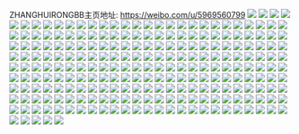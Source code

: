 ZHANGHUIRONGBB主页地址: https://weibo.com/u/5969560799 
![](https://wx4.sinaimg.cn/mw2000/006vZFsHly1h95v6n3orij30u013vwi0.jpg) 
![](https://wx4.sinaimg.cn/mw2000/006vZFsHly1h95v7lptvdj30u0142n57.jpg) 
![](https://wx4.sinaimg.cn/mw2000/006vZFsHly1h95v7ki4jvj30u013zn02.jpg) 
![](https://wx4.sinaimg.cn/mw2000/006vZFsHly1h92a78d9afj30tu0tuwh3.jpg) 
![](https://wx4.sinaimg.cn/mw2000/006vZFsHly1h92a79h00qj30tu0tu0vq.jpg) 
![](https://wx4.sinaimg.cn/mw2000/006vZFsHly1h92a78ocwlj30tu0tutb7.jpg) 
![](https://wx4.sinaimg.cn/mw2000/006vZFsHly1h92a7a8xnaj30u0140grx.jpg) 
![](https://wx4.sinaimg.cn/mw2000/006vZFsHly1h92a79wijtj30u0140ti7.jpg) 
![](https://wx4.sinaimg.cn/mw2000/006vZFsHly1h92a7akh88j30tu13b44z.jpg) 
![](https://wx4.sinaimg.cn/mw2000/006vZFsHly1h92a7939puj30u013yk4s.jpg) 
![](https://wx4.sinaimg.cn/mw2000/006vZFsHly1h92a7832c5j30u00u041k.jpg) 
![](https://wx4.sinaimg.cn/mw2000/006vZFsHly1h92a7avw1pj30tu116gtr.jpg) 
![](https://wx4.sinaimg.cn/mw2000/006vZFsHly1h8ghlz8pvhj30u01427es.jpg) 
![](https://wx4.sinaimg.cn/mw2000/006vZFsHly1h8ghm1almoj30u014bqdg.jpg) 
![](https://wx4.sinaimg.cn/mw2000/006vZFsHly1h8ghm1jhkej30u014046u.jpg) 
![](https://wx4.sinaimg.cn/mw2000/006vZFsHly1h8ghm0p3mwj30u014ck0u.jpg) 
![](https://wx4.sinaimg.cn/mw2000/006vZFsHly1h8ghm063qzj30u016dwqd.jpg) 
![](https://wx4.sinaimg.cn/mw2000/006vZFsHly1h8ghlywrn1j30u014bwnq.jpg) 
![](https://wx4.sinaimg.cn/mw2000/006vZFsHly1h8ghlzklxaj30u014ctk4.jpg) 
![](https://wx4.sinaimg.cn/mw2000/006vZFsHly1h8ghm0g9b1j30u014eam2.jpg) 
![](https://wx4.sinaimg.cn/mw2000/006vZFsHly1h8ghlzvm67j30u014stk7.jpg) 
![](https://wx4.sinaimg.cn/mw2000/006vZFsHly1h7zri74zszj30sk0zqtca.jpg) 
![](https://wx4.sinaimg.cn/mw2000/006vZFsHly1h7zri7f5zrj30u00zvq8j.jpg) 
![](https://wx4.sinaimg.cn/mw2000/006vZFsHly1h7zri7p7nlj30u00ztdjo.jpg) 
![](https://wx4.sinaimg.cn/mw2000/006vZFsHly1h7c00rdov6j30tu13uaei.jpg) 
![](https://wx4.sinaimg.cn/mw2000/006vZFsHly1h7bzthpqf2j30u0140ac6.jpg) 
![](https://wx4.sinaimg.cn/mw2000/006vZFsHly1h7bzttffyuj30tz0r9n50.jpg) 
![](https://wx4.sinaimg.cn/mw2000/006vZFsHly1h7bzu405v4j30u011kmya.jpg) 
![](https://wx4.sinaimg.cn/mw2000/006vZFsHly1h7c03de40zj30tu13udw0.jpg) 
![](https://wx4.sinaimg.cn/mw2000/006vZFsHly1h7c03tgvmoj30tp120dlm.jpg) 
![](https://wx4.sinaimg.cn/mw2000/006vZFsHly1h7c01yzu0cj30tu13umxu.jpg) 
![](https://wx4.sinaimg.cn/mw2000/006vZFsHly1h7c00hscr2j30to0wg40c.jpg) 
![](https://wx4.sinaimg.cn/mw2000/006vZFsHly1h7bzyojs8bj30u0140aag.jpg) 
![](https://wx4.sinaimg.cn/mw2000/006vZFsHly1h77g1ze3igj30u00zon25.jpg) 
![](https://wx4.sinaimg.cn/mw2000/006vZFsHly1h77g20afmzj30u0140dio.jpg) 
![](https://wx4.sinaimg.cn/mw2000/006vZFsHly1h77g20x95wj30u0140n1i.jpg) 
![](https://wx4.sinaimg.cn/mw2000/006vZFsHly1h77g21v3c1j30u00ycq9r.jpg) 
![](https://wx4.sinaimg.cn/mw2000/006vZFsHly1h77g21m4yjj30u0140gvt.jpg) 
![](https://wx4.sinaimg.cn/mw2000/006vZFsHly1h77g22i5lqj30u00yyjtj.jpg) 
![](https://wx4.sinaimg.cn/mw2000/006vZFsHly1h77g22447hj30u0140q9l.jpg) 
![](https://wx4.sinaimg.cn/mw2000/006vZFsHly1h77g233o4mj30u00u0k0b.jpg) 
![](https://wx4.sinaimg.cn/mw2000/006vZFsHly1h7584ytimnj30u0140qaz.jpg) 
![](https://wx4.sinaimg.cn/mw2000/006vZFsHly1h7584yfb71j30u014076n.jpg) 
![](https://wx4.sinaimg.cn/mw2000/006vZFsHly1h7584znr5yj30u0140aji.jpg) 
![](https://wx4.sinaimg.cn/mw2000/006vZFsHly1h7584y1j4nj30u0140grl.jpg) 
![](https://wx4.sinaimg.cn/mw2000/006vZFsHly1h7584z9obaj30u01400yx.jpg) 
![](https://wx4.sinaimg.cn/mw2000/006vZFsHly1h70jal43r9j30u0140ab7.jpg) 
![](https://wx4.sinaimg.cn/mw2000/006vZFsHly1h70jalbaxcj30u0140792.jpg) 
![](https://wx4.sinaimg.cn/mw2000/006vZFsHly1h70jakv483j30u0156jvq.jpg) 
![](https://wx4.sinaimg.cn/mw2000/006vZFsHly1h70jalhw4cj30u01400um.jpg) 
![](https://wx4.sinaimg.cn/mw2000/006vZFsHly1h4j0pestzkj30u01400xr.jpg) 
![](https://wx4.sinaimg.cn/mw2000/006vZFsHly1h4j0pdwwsoj30u0190wjy.jpg) 
![](https://wx4.sinaimg.cn/mw2000/006vZFsHly1h4j0pf4oz5j30u0140ag5.jpg) 
![](https://wx4.sinaimg.cn/mw2000/006vZFsHly1h4j0pekj1hj30u0190wjt.jpg) 
![](https://wx4.sinaimg.cn/mw2000/006vZFsHly1h4j0qimfijj30u0140jvt.jpg) 
![](https://wx4.sinaimg.cn/mw2000/006vZFsHly1h4i0fgugxnj30u0140dj0.jpg) 
![](https://wx4.sinaimg.cn/mw2000/006vZFsHly1h4i0fg0j5kj30u0140gok.jpg) 
![](https://wx4.sinaimg.cn/mw2000/006vZFsHly1h4i0fhczk5j30u0140783.jpg) 
![](https://wx4.sinaimg.cn/mw2000/006vZFsHly1h4i0fjnyzcj30u0140tk3.jpg) 
![](https://wx4.sinaimg.cn/mw2000/006vZFsHly1h4i0fgfupyj30u012x0xw.jpg) 
![](https://wx4.sinaimg.cn/mw2000/006vZFsHly1h4i0fj2488j30u01407cm.jpg) 
![](https://wx4.sinaimg.cn/mw2000/006vZFsHly1h4i0fhragoj30u014cn0e.jpg) 
![](https://wx4.sinaimg.cn/mw2000/006vZFsHly1h4i0fi4svcj30u012sdje.jpg) 
![](https://wx4.sinaimg.cn/mw2000/006vZFsHly1h4i0fikf2pj30u01400w2.jpg) 
![](https://wx4.sinaimg.cn/mw2000/006vZFsHly1h41kyzkqmvj30u0148dld.jpg) 
![](https://wx4.sinaimg.cn/mw2000/006vZFsHly1h41kzayle6j30u0148jys.jpg) 
![](https://wx4.sinaimg.cn/mw2000/006vZFsHly1h41kz20a17j30u014e43x.jpg) 
![](https://wx4.sinaimg.cn/mw2000/006vZFsHly1h41kywvixvj30u01407a8.jpg) 
![](https://wx4.sinaimg.cn/mw2000/006vZFsHly1h41kz82vefj30u014ajy0.jpg) 
![](https://wx4.sinaimg.cn/mw2000/006vZFsHly1h41kz4zeutj30u0140dlh.jpg) 
![](https://wx4.sinaimg.cn/mw2000/006vZFsHly1h41kyua3h3j30u0140jvr.jpg) 
![](https://wx4.sinaimg.cn/mw2000/006vZFsHly1h41kzeikfwj30u0140tgb.jpg) 
![](https://wx4.sinaimg.cn/mw2000/006vZFsHly1h41kzhn3gnj30u01407ad.jpg) 
![](https://wx4.sinaimg.cn/mw2000/006vZFsHly1h40c88zxkoj30u0140dot.jpg) 
![](https://wx4.sinaimg.cn/mw2000/006vZFsHly1h40c896v42j30u014043f.jpg) 
![](https://wx4.sinaimg.cn/mw2000/006vZFsHly1h40c89f6nej30u0140gtb.jpg) 
![](https://wx4.sinaimg.cn/mw2000/006vZFsHly1h40c88ogtzj30u010odn8.jpg) 
![](https://wx4.sinaimg.cn/mw2000/006vZFsHly1h40c89y0gmj30u0190qb0.jpg) 
![](https://wx4.sinaimg.cn/mw2000/006vZFsHly1h40c89p65yj30u01407bp.jpg) 
![](https://wx4.sinaimg.cn/mw2000/006vZFsHly1h40ccj20idj30u0140jy8.jpg) 
![](https://wx4.sinaimg.cn/mw2000/006vZFsHly1h40c8a7gutj30u019rtji.jpg) 
![](https://wx4.sinaimg.cn/mw2000/006vZFsHly1h40c8apf6dj30ru15sgv9.jpg) 
![](https://wx4.sinaimg.cn/mw2000/006vZFsHly1h3ww23wz9zj30u014ajyu.jpg) 
![](https://wx4.sinaimg.cn/mw2000/006vZFsHly1h3wvy22fu2j30u0140n2j.jpg) 
![](https://wx4.sinaimg.cn/mw2000/006vZFsHly1h3ww06r4adj30tu12yjyf.jpg) 
![](https://wx4.sinaimg.cn/mw2000/006vZFsHly1h3wvvuejwdj30u00zvk2n.jpg) 
![](https://wx4.sinaimg.cn/mw2000/006vZFsHly1h3wvvw3fgzj30u00zqk2w.jpg) 
![](https://wx4.sinaimg.cn/mw2000/006vZFsHly1h3wvvv2mutj30u00zon41.jpg) 
![](https://wx4.sinaimg.cn/mw2000/006vZFsHly1h3ww5mpohej30u0140tij.jpg) 
![](https://wx4.sinaimg.cn/mw2000/006vZFsHly1h3wvvti814j30u014a0y5.jpg) 
![](https://wx4.sinaimg.cn/mw2000/006vZFsHly1h3wweqogxij30rr124qbg.jpg) 
![](https://wx4.sinaimg.cn/mw2000/006vZFsHly1h1z2rxq9vpj30u0135798.jpg) 
![](https://wx4.sinaimg.cn/mw2000/006vZFsHly1h1z2rxzh2hj30u01407ba.jpg) 
![](https://wx4.sinaimg.cn/mw2000/006vZFsHly1h1z2ryfi83j30u0140n1e.jpg) 
![](https://wx4.sinaimg.cn/mw2000/006vZFsHly1h1z2rxghjpj30u00znwlm.jpg) 
![](https://wx4.sinaimg.cn/mw2000/006vZFsHly1h1ylislrv5j30u0140qah.jpg) 
![](https://wx4.sinaimg.cn/mw2000/006vZFsHly1h1ylit20naj30u0140gv6.jpg) 
![](https://wx4.sinaimg.cn/mw2000/006vZFsHly1h1ylite0vmj30u0140wq4.jpg) 
![](https://wx4.sinaimg.cn/mw2000/006vZFsHly1h1ylisb92dj30u0140gu2.jpg) 
![](https://wx4.sinaimg.cn/mw2000/006vZFsHly1h1vnpgfxjij30u0140aek.jpg) 
![](https://wx4.sinaimg.cn/mw2000/006vZFsHly1h1vnpj4itxj30u010076l.jpg) 
![](https://wx4.sinaimg.cn/mw2000/006vZFsHly1h1vnpgwa21j30u012k79p.jpg) 
![](https://wx4.sinaimg.cn/mw2000/006vZFsHly1h1vnpi0gw6j30u0140n04.jpg) 
![](https://wx4.sinaimg.cn/mw2000/006vZFsHly1h1vnpfnqhgj30u010344e.jpg) 
![](https://wx4.sinaimg.cn/mw2000/006vZFsHly1h1vnphbh7mj30u012x78f.jpg) 
![](https://wx4.sinaimg.cn/mw2000/006vZFsHly1h1vnphnwrnj30u013zjwp.jpg) 
![](https://wx4.sinaimg.cn/mw2000/006vZFsHly1h1vnpit31sj30u00zntbq.jpg) 
![](https://wx4.sinaimg.cn/mw2000/006vZFsHly1h1vnpiei2vj30u012qdkb.jpg) 
![](https://wx4.sinaimg.cn/mw2000/006vZFsHly1gznsymcnmdj30u013yqdh.jpg) 
![](https://wx4.sinaimg.cn/mw2000/006vZFsHly1gznsylltqmj30mr0qoabw.jpg) 
![](https://wx4.sinaimg.cn/mw2000/006vZFsHly1gznsykgx29j30u0140qcq.jpg) 
![](https://wx4.sinaimg.cn/mw2000/006vZFsHly1gznsyksfo6j30u0140ajo.jpg) 
![](https://wx4.sinaimg.cn/mw2000/006vZFsHly1gznsyldq9hj30ty0q7taw.jpg) 
![](https://wx4.sinaimg.cn/mw2000/006vZFsHly1gznsyl2z9bj30u0140n4k.jpg) 
![](https://wx4.sinaimg.cn/mw2000/006vZFsHly1gzj54su67mj30u01407cb.jpg) 
![](https://wx4.sinaimg.cn/mw2000/006vZFsHly1gzj54uehl0j30u0140wjh.jpg) 
![](https://wx4.sinaimg.cn/mw2000/006vZFsHly1gzj54tf6trj30u0140k1g.jpg) 
![](https://wx4.sinaimg.cn/mw2000/006vZFsHly1gzj54twtpej30u01400zp.jpg) 
![](https://wx4.sinaimg.cn/mw2000/006vZFsHly1gzj54s0vmaj30u01407az.jpg) 
![](https://wx4.sinaimg.cn/mw2000/006vZFsHly1gzj54uy7itj30u01407ck.jpg) 
![](https://wx4.sinaimg.cn/mw2000/006vZFsHly1gzj54rapgnj30u01407bh.jpg) 
![](https://wx4.sinaimg.cn/mw2000/006vZFsHly1gzj54qt3ccj30u0140469.jpg) 
![](https://wx4.sinaimg.cn/mw2000/006vZFsHly1gzj54vpakcj30vn0u011f.jpg) 
![](https://wx4.sinaimg.cn/mw2000/006vZFsHly1gzhdk3ei08j30u0141jwi.jpg) 
![](https://wx4.sinaimg.cn/mw2000/006vZFsHly1gz87cs9nztj30u00u0af5.jpg) 
![](https://wx4.sinaimg.cn/mw2000/006vZFsHly1gz586chq5uj30u012pgtm.jpg) 
![](https://wx4.sinaimg.cn/mw2000/006vZFsHly1gz586csgimj30u013rdn6.jpg) 
![](https://wx4.sinaimg.cn/mw2000/006vZFsHly1gz586d0yvpj30u012w7ar.jpg) 
![](https://wx4.sinaimg.cn/mw2000/006vZFsHly1gz586dg1q1j30u012t450.jpg) 
![](https://wx4.sinaimg.cn/mw2000/006vZFsHly1gz3jz1fhmsj30u0140wm1.jpg) 
![](https://wx4.sinaimg.cn/mw2000/006vZFsHly1gz3jz1mbt8j30u0140n42.jpg) 
![](https://wx4.sinaimg.cn/mw2000/006vZFsHly1gz3jz16axgj30u013adlp.jpg) 
![](https://wx4.sinaimg.cn/mw2000/006vZFsHly1gz3jz1t0ojj30u0140ahs.jpg) 
![](https://wx4.sinaimg.cn/mw2000/006vZFsHly1gyr1rvngwlj30u013y14n.jpg) 
![](https://wx4.sinaimg.cn/mw2000/006vZFsHly1gyr1rvwsqcj30u0103109.jpg) 
![](https://wx4.sinaimg.cn/mw2000/006vZFsHly1gyr1ru7xzzj30u014lanb.jpg) 
![](https://wx4.sinaimg.cn/mw2000/006vZFsHly1gyr1rvfsq8j30u0140th2.jpg) 
![](https://wx4.sinaimg.cn/mw2000/006vZFsHly1gyr1ruukcsj30u0140dpa.jpg) 
![](https://wx4.sinaimg.cn/mw2000/006vZFsHly1gyr1rv4l1tj30u0140tp0.jpg) 
![](https://wx4.sinaimg.cn/mw2000/006vZFsHly1gyr1rugzsrj30u013o4b7.jpg) 
![](https://wx4.sinaimg.cn/mw2000/006vZFsHly1gyr1rwgjsxj30u0140k0d.jpg) 
![](https://wx4.sinaimg.cn/mw2000/006vZFsHly1gyr1s7hs2lj30u0140qfc.jpg) 
![](https://wx4.sinaimg.cn/mw2000/006vZFsHly1gynv0zan56j31hc0u0ds6.jpg) 
![](https://wx4.sinaimg.cn/mw2000/006vZFsHly1gynv0zkxxwj30u00u0jzf.jpg) 
![](https://wx4.sinaimg.cn/mw2000/006vZFsHly1gynv1cqnvkj30u0140q92.jpg) 
![](https://wx4.sinaimg.cn/mw2000/006vZFsHly1gynv1xyjvfj30tu0tuwlm.jpg) 
![](https://wx4.sinaimg.cn/mw2000/006vZFsHly1gynv10hke2j30u014cth4.jpg) 
![](https://wx4.sinaimg.cn/mw2000/006vZFsHly1gymfvt4p2kj30u012wq9d.jpg) 
![](https://wx4.sinaimg.cn/mw2000/006vZFsHly1gymfvtffnqj30u0140wlb.jpg) 
![](https://wx4.sinaimg.cn/mw2000/006vZFsHly1gymfvsmdq1j30u014011r.jpg) 
![](https://wx4.sinaimg.cn/mw2000/006vZFsHly1gymfvu5r1qj30u0140jz0.jpg) 
![](https://wx4.sinaimg.cn/mw2000/006vZFsHly1gymfvstpbzj30u0134jy6.jpg) 
![](https://wx4.sinaimg.cn/mw2000/006vZFsHly1gymfvuhcnej30u0140gtc.jpg) 
![](https://wx4.sinaimg.cn/mw2000/006vZFsHly1gyi92mq0wuj30u0140gsa.jpg) 
![](https://wx4.sinaimg.cn/mw2000/006vZFsHly1gyi92obxx7j30u010qjy3.jpg) 
![](https://wx4.sinaimg.cn/mw2000/006vZFsHly1gyi92n36kwj30u0140457.jpg) 
![](https://wx4.sinaimg.cn/mw2000/006vZFsHly1gyi92maewyj30u0140tdl.jpg) 
![](https://wx4.sinaimg.cn/mw2000/006vZFsHly1gyi92peiotj30u014049n.jpg) 
![](https://wx4.sinaimg.cn/mw2000/006vZFsHly1gyi92qfzxwj30u014049w.jpg) 
![](https://wx4.sinaimg.cn/mw2000/006vZFsHly1gyi92ptukmj30u0140ah1.jpg) 
![](https://wx4.sinaimg.cn/mw2000/006vZFsHly1gyi92op41pj30u00zw0x0.jpg) 
![](https://wx4.sinaimg.cn/mw2000/006vZFsHly1gyi92nujrhj30u0121n84.jpg) 
![](https://wx4.sinaimg.cn/mw2000/006vZFsHly1gy3qu70rxgj30u00u07bf.jpg) 
![](https://wx4.sinaimg.cn/mw2000/006vZFsHly1gy3qu6r8g2j30u0140ais.jpg) 
![](https://wx4.sinaimg.cn/mw2000/006vZFsHly1gy3qulsuz8j30u0140aie.jpg) 
![](https://wx4.sinaimg.cn/mw2000/006vZFsHly1gy3qulkc1rj30u00u0wl2.jpg) 
![](https://wx4.sinaimg.cn/mw2000/006vZFsHly1gxrmm0cvgfj30u0140dod.jpg) 
![](https://wx4.sinaimg.cn/mw2000/006vZFsHly1gxrmlzzyzkj30u00xrdp1.jpg) 
![](https://wx4.sinaimg.cn/mw2000/006vZFsHly1gxrmm0lkpqj30u0140103.jpg) 
![](https://wx4.sinaimg.cn/mw2000/006vZFsHly1gxrmm13v2hj30u00u0dpr.jpg) 
![](https://wx4.sinaimg.cn/mw2000/006vZFsHly1gxrmm1auxij30u0140dn1.jpg) 
![](https://wx4.sinaimg.cn/mw2000/006vZFsHly1gxrmn6nfo7j30ug0u0jzw.jpg) 
![](https://wx4.sinaimg.cn/mw2000/006vZFsHly1gxrmm1oosjj30u013zdmr.jpg) 
![](https://wx4.sinaimg.cn/mw2000/006vZFsHly1gxrmt6tl7qj30u010iq5y.jpg) 
![](https://wx4.sinaimg.cn/mw2000/006vZFsHly1gxrmolmojmj30sk0r7q6k.jpg) 
![](https://wx4.sinaimg.cn/mw2000/006vZFsHly1gxrmm0thwoj30vf0u0qa1.jpg) 
![](https://wx4.sinaimg.cn/mw2000/006vZFsHly1gxrmn6wee4j30u0140dnh.jpg) 
![](https://wx4.sinaimg.cn/mw2000/006vZFsHly1gxrmyv43k1j30u0140aez.jpg) 
![](https://wx4.sinaimg.cn/mw2000/006vZFsHly1gvqtczrgogj30u01407d9.jpg) 
![](https://wx4.sinaimg.cn/mw2000/006vZFsHly1gvqtcz2aaaj60u0140the02.jpg) 
![](https://wx4.sinaimg.cn/mw2000/006vZFsHly1gvqtczi275j30u014012c.jpg) 
![](https://wx4.sinaimg.cn/mw2000/006vZFsHly1gvqtd016ycj60u013qjyx02.jpg) 
![](https://wx4.sinaimg.cn/mw2000/006vZFsHly1gvqtd0lq68j60u014011y02.jpg) 
![](https://wx4.sinaimg.cn/mw2000/006vZFsHly1gvqtcy6cczj60u00u078z02.jpg) 
![](https://wx4.sinaimg.cn/mw2000/006vZFsHly1gvqtdiiv0kj60u0140dof02.jpg) 
![](https://wx4.sinaimg.cn/mw2000/006vZFsHly1gvqtdzd4vjj60u0140dmp02.jpg) 
![](https://wx4.sinaimg.cn/mw2000/006vZFsHly1gvqtdz346nj30u0140dnc.jpg) 
![](https://wx4.sinaimg.cn/mw2000/006vZFsHly1gvj9s74sg5j60u00u0q9p02.jpg) 
![](https://wx4.sinaimg.cn/mw2000/006vZFsHly1gvfrqp1fb9j60u00u07ab02.jpg) 
![](https://wx4.sinaimg.cn/mw2000/006vZFsHly1gvfrt2ftrnj60z60u078h02.jpg) 
![](https://wx4.sinaimg.cn/mw2000/006vZFsHly1gvfrqpj80ij60u00u0adu02.jpg) 
![](https://wx4.sinaimg.cn/mw2000/006vZFsHly1gvfrqpzryej60u00u0jun02.jpg) 
![](https://wx4.sinaimg.cn/mw2000/006vZFsHly1gvfrqrh5vqj60rs1jkn6v02.jpg) 
![](https://wx4.sinaimg.cn/mw2000/006vZFsHly1gvfrqr1g3xj60ua0u0n1k02.jpg) 
![](https://wx4.sinaimg.cn/mw2000/006vZFsHly1gvfrqy5ixvj60mi0mgq6n02.jpg) 
![](https://wx4.sinaimg.cn/mw2000/006vZFsHly1gvfrqta3y1j60u00u0k1902.jpg) 
![](https://wx4.sinaimg.cn/mw2000/006vZFsHly1gvfrqro5hgj60u00u0n7d02.jpg) 
![](https://wx4.sinaimg.cn/mw2000/006vZFsHly1gvfrqolw23j60u00u0q8s02.jpg) 
![](https://wx4.sinaimg.cn/mw2000/006vZFsHly1gv0qt6tdc6j60u00u0ah902.jpg) 
![](https://wx4.sinaimg.cn/mw2000/006vZFsHly1gv0qt5uwjjj60u00u0dmk02.jpg) 
![](https://wx4.sinaimg.cn/mw2000/006vZFsHly1gv0qt6blzyj60u00u0tf502.jpg) 
![](https://wx4.sinaimg.cn/mw2000/006vZFsHly1gv0qt64bffj60u00u0n2b02.jpg) 
![](https://wx4.sinaimg.cn/mw2000/006vZFsHly1gufzhdftb3j60u0140n1s02.jpg) 
![](https://wx4.sinaimg.cn/mw2000/006vZFsHly1gu68x3cl66j30u012ajzo.jpg) 
![](https://wx4.sinaimg.cn/mw2000/006vZFsHly1gt65skzw6dj30u011wdjb.jpg) 
![](https://wx4.sinaimg.cn/mw2000/006vZFsHly1gt65wzvbo5j30mv0woqb0.jpg) 
![](https://wx4.sinaimg.cn/mw2000/006vZFsHly1gt65w0zr7xj30u0140n46.jpg) 
![](https://wx4.sinaimg.cn/mw2000/006vZFsHly1gt65zssfnwj30u012kgpv.jpg) 
![](https://wx4.sinaimg.cn/mw2000/006vZFsHly1gt65zs3d8zj31400u0wjx.jpg) 
![](https://wx4.sinaimg.cn/mw2000/006vZFsHly1gt65zsc7pej30u00yg78k.jpg) 
![](https://wx4.sinaimg.cn/mw2000/006vZFsHly1gt65zt5mblj30u011wdrw.jpg) 
![](https://wx4.sinaimg.cn/mw2000/006vZFsHly1gt660dvqohj30u01027an.jpg) 
![](https://wx4.sinaimg.cn/mw2000/006vZFsHly1gt65ztmhllj30u0127tkl.jpg) 
![](https://wx4.sinaimg.cn/mw2000/006vZFsHly1gsnphk5sr3j30u0140ah7.jpg) 
![](https://wx4.sinaimg.cn/mw2000/006vZFsHly1gsnphjugs8j30u00zsal3.jpg) 
![](https://wx4.sinaimg.cn/mw2000/006vZFsHly1gsnphi5dqoj30u0140n40.jpg) 
![](https://wx4.sinaimg.cn/mw2000/006vZFsHly1gsnphifvssj30u00u0wmn.jpg) 
![](https://wx4.sinaimg.cn/mw2000/006vZFsHly1gsnphixy22j30u0140dna.jpg) 
![](https://wx4.sinaimg.cn/mw2000/006vZFsHly1gsnpiax8q7j30vy0nq78r.jpg) 
![](https://wx4.sinaimg.cn/mw2000/006vZFsHly1gsnphjmpo3j30u014adp7.jpg) 
![](https://wx4.sinaimg.cn/mw2000/006vZFsHly1gsnphiore4j30u00u044t.jpg) 
![](https://wx4.sinaimg.cn/mw2000/006vZFsHly1gsnphjb762j30u014rwn7.jpg) 
![](https://wx4.sinaimg.cn/mw2000/006vZFsHly1gruk973oqnj30u0140ajp.jpg) 
![](https://wx4.sinaimg.cn/mw2000/006vZFsHly1gruk96nxlkj30u0140gv3.jpg) 
![](https://wx4.sinaimg.cn/mw2000/006vZFsHly1gruk96gfj4j30u0140guq.jpg) 
![](https://wx4.sinaimg.cn/mw2000/006vZFsHly1gruk97dfzkj30u0140ti0.jpg) 
![](https://wx4.sinaimg.cn/mw2000/006vZFsHly1gruk96w8d7j30u0140tj2.jpg) 
![](https://wx4.sinaimg.cn/mw2000/006vZFsHly1gruk98jpajj30u0140wo6.jpg) 
![](https://wx4.sinaimg.cn/mw2000/006vZFsHly1gqa71kt7g8j30u00z9486.jpg) 
![](https://wx4.sinaimg.cn/mw2000/006vZFsHly1gqa71jstptj30u00y67nc.jpg) 
![](https://wx4.sinaimg.cn/mw2000/006vZFsHly1gqa71k5l52j30u0101aem.jpg) 
![](https://wx4.sinaimg.cn/mw2000/006vZFsHly1gqa71jjzk4j30u00yvq9f.jpg) 
![](https://wx4.sinaimg.cn/mw2000/006vZFsHly1gqa71jalw4j30u00zpqe4.jpg) 
![](https://wx4.sinaimg.cn/mw2000/006vZFsHly1gqa71kg58pj30u00ppq8h.jpg) 
